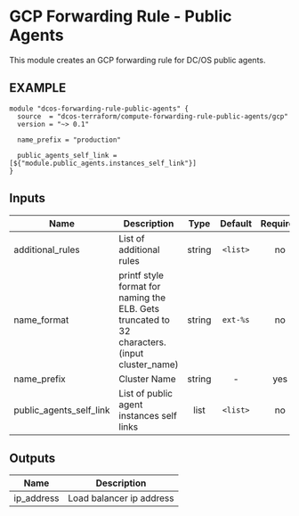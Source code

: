 GCP Forwarding Rule - Public Agents
============
This module creates an GCP forwarding rule for DC/OS public agents.

EXAMPLE
-------

```hcl
module "dcos-forwarding-rule-public-agents" {
  source  = "dcos-terraform/compute-forwarding-rule-public-agents/gcp"
  version = "~> 0.1"

  name_prefix = "production"

  public_agents_self_link = [${"module.public_agents.instances_self_link"}]
}
```


## Inputs

| Name | Description | Type | Default | Required |
|------|-------------|:----:|:-----:|:-----:|
| additional_rules | List of additional rules | string | `<list>` | no |
| name_format | printf style format for naming the ELB. Gets truncated to 32 characters. (input cluster_name) | string | `ext-%s` | no |
| name_prefix | Cluster Name | string | - | yes |
| public_agents_self_link | List of public agent instances self links | list | `<list>` | no |

## Outputs

| Name | Description |
|------|-------------|
| ip_address | Load balancer ip address |

